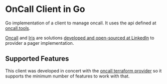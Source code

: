 # OnCall Client in Go

Go implementation of a client to manage oncall. It uses the api defined at [oncall.tools](https://oncall.tools/docs/api.html#api-v0-teams). 


[Oncall](https://github.com/linkedin/oncall) and [Iris](https://github.com/linkedin/iris) are solutions [developed and open-sourced at LinkedIn](https://engineering.linkedin.com/blog/2017/06/open-sourcing-iris-and-oncall) to provider a pager implementation.


## Supported Features

This client was developed in concert with the [oncall terraform provider](https://github.com/bushelpowered/terraform-provider-oncall) so it supports the minimum number of features to work with that.

